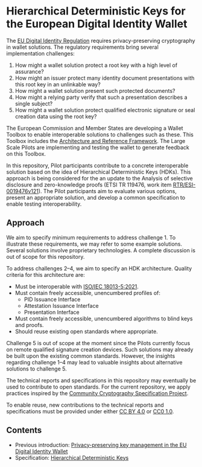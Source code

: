 # Hierarchical Deterministic Keys for the European Digital Identity Wallet

The [EU Digital Identity Regulation](https://eur-lex.europa.eu/eli/reg/2024/1183/oj) requires privacy-preserving cryptography in wallet solutions. The regulatory requirements bring several implementation challenges:

1. How might a wallet solution protect a root key with a high level of assurance?
2. How might an issuer protect many identity document presentations with this root key in an unlinkable way?
3. How might a wallet solution present such protected documents?
4. How might a relying party verify that such a presentation describes a single subject?
5. How might a wallet solution protect qualified electronic signature or seal creation data using the root key?

The European Commission and Member States are developing a Wallet Toolbox to enable interoperable solutions to challenges such as these. This Toolbox includes the [Architecture and Reference Framework](https://eu-digital-identity-wallet.github.io/eudi-doc-architecture-and-reference-framework/latest/arf/). The Large Scale Pilots are implementing and testing the wallet to generate feedback on this Toolbox.

In this repository, Pilot participants contribute to a concrete interoperable solution based on the idea of Hierarchical Deterministic Keys (HDKs). This approach is being considered for the an update to the Analysis of selective disclosure and zero-knowledge proofs (ETSI TR 119476, work item [RTR/ESI-0019476v121](https://portal.etsi.org/webapp/workprogram/Report_WorkItem.asp?WKI_ID=69479)). The Pilot participants aim to evaluate various options, present an appropriate solution, and develop a common specification to enable testing interoperability.

## Approach

We aim to specify minimum requirements to address challenge 1. To illustrate these requirements, we may refer to some example solutions. Several solutions involve proprietary technologies. A complete discussion is out of scope for this repository.

To address challenges 2–4, we aim to specify an HDK architecture. Quality criteria for this architecture are:

- Must be interoperable with [ISO/IEC 18013-5:2021](https://www.iso.org/standard/69084.html).
- Must contain freely accessible, unencumbered profiles of:
    - PID Issuance Interface
    - Attestation Issuance Interface
    - Presentation Interface
- Must contain freely accessible, unencumbered algorithms to blind keys and proofs.
- Should reuse existing open standards where appropriate.

Challenge 5 is out of scope at the moment since the Pilots currently focus on remote qualified signature creation devices. Such solutions may already be built upon the existing common standards. However, the insights regarding challenge 1–4 may lead to valuable insights about alternative solutions to challenge 5.

The technical reports and specifications in this repository may eventually be used to contribute to open standards. For the current repository, we apply practices inspired by the [Community Cryptography Specification Project](https://github.com/C2SP/C2SP).

To enable reuse, new contributions to the technical reports and specifications must be provided under either [CC BY 4.0](https://creativecommons.org/licenses/by/4.0/) or [CC0 1.0](https://creativecommons.org/publicdomain/zero/1.0/).

## Contents

- Previous introduction: [Privacy-preserving key management in the EU Digital Identity Wallet](context.md)
- Specification: [Hierarchical Deterministic Keys](keys.md)
